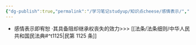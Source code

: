 ```yaml
---
{"dg-publish":true,"permalink":"/学习笔记studyup/知识点cheese/感情表示/","dgPassFrontmatter":true,"created":"2024-07-14T19:18:02.732+08:00","updated":"2024-09-11T12:06:04.856+08:00"}
---
```


- 感情表示即宥恕
·其具备阻却继承权丧失的效力>>> [[法条/法条细则/中华人民共和国民法典#^t1125\|民第 1125 条]]
